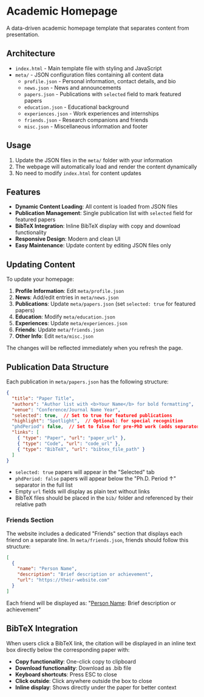 # Academic Homepage

A data-driven academic homepage template that separates content from presentation.

## Architecture

- `index.html` - Main template file with styling and JavaScript
- `meta/` - JSON configuration files containing all content data
  - `profile.json` - Personal information, contact details, and bio
  - `news.json` - News and announcements
  - `papers.json` - Publications with `selected` field to mark featured papers
  - `education.json` - Educational background
  - `experiences.json` - Work experiences and internships
  - `friends.json` - Research companions and friends
  - `misc.json` - Miscellaneous information and footer

## Usage

1. Update the JSON files in the `meta/` folder with your information
2. The webpage will automatically load and render the content dynamically
3. No need to modify `index.html` for content updates

## Features

- **Dynamic Content Loading**: All content is loaded from JSON files
- **Publication Management**: Single publication list with `selected` field for featured papers
- **BibTeX Integration**: Inline BibTeX display with copy and download functionality
- **Responsive Design**: Modern and clean UI
- **Easy Maintenance**: Update content by editing JSON files only

## Updating Content

To update your homepage:

1. **Profile Information**: Edit `meta/profile.json`
2. **News**: Add/edit entries in `meta/news.json`
3. **Publications**: Update `meta/papers.json` (set `selected: true` for featured papers)
4. **Education**: Modify `meta/education.json`
5. **Experiences**: Update `meta/experiences.json`
6. **Friends**: Update `meta/friends.json`
7. **Other Info**: Edit `meta/misc.json`

The changes will be reflected immediately when you refresh the page.

## Publication Data Structure

Each publication in `meta/papers.json` has the following structure:

```json
{
  "title": "Paper Title",
  "authors": "Author list with <b>Your Name</b> for bold formatting",
  "venue": "Conference/Journal Name Year",
  "selected": true,  // Set to true for featured publications
  "highlight": "Spotlight",  // Optional: for special recognition
  "phdPeriod": false,  // Set to false for pre-PhD work (adds separator)
  "links": [
    { "type": "Paper", "url": "paper_url" },
    { "type": "Code", "url": "code_url" },
    { "type": "BibTeX", "url": "bibtex_file_path" }
  ]
}
```

- `selected: true` papers will appear in the "Selected" tab
- `phdPeriod: false` papers will appear below the "Ph.D. Period ↑" separator in the full list
- Empty `url` fields will display as plain text without links
- BibTeX files should be placed in the `bib/` folder and referenced by their relative path

### Friends Section

The website includes a dedicated "Friends" section that displays each friend on a separate line. In `meta/friends.json`, friends should follow this structure:

```json
[
  {
    "name": "Person Name",
    "description": "Brief description or achievement",
    "url": "https://their-website.com"
  }
]
```

Each friend will be displayed as: "[Person Name](url): Brief description or achievement"

## BibTeX Integration

When users click a BibTeX link, the citation will be displayed in an inline text box directly below the corresponding paper with:
- **Copy functionality**: One-click copy to clipboard
- **Download functionality**: Download as .bib file
- **Keyboard shortcuts**: Press ESC to close
- **Click outside**: Click anywhere outside the box to close
- **Inline display**: Shows directly under the paper for better context 